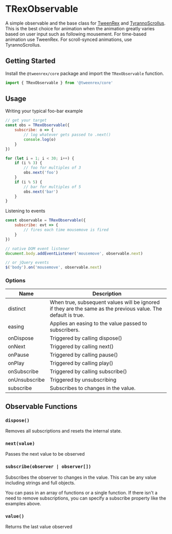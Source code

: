 
# TRexObservable
A simple observable and the base class for [TweenRex](./TweenRex.md) and [TyrannoScrollus](./TyrannoScrollus.md).  This is the best choice for animation when the animation greatly varies based on user input such as following mousement. For time-based animation use TweenRex.  For scroll-synced animations, use TyrannoScrollus.

## Getting Started
Install the ```@tweenrex/core``` package and import the ```TRexObservable``` function.
```js
import { TRexObservable } from '@tweenrex/core'
```

## Usage
Writing your typical foo-bar example

```js
// get your target
const obs = TRexObservable({
    subscribe: o => {
        // log whatever gets passed to .next()
        console.log(o)
    }
})

for (let i = 1; i < 30; i++) {
    if (i % 3) {
        // foo for multiples of 3
        obs.next('foo')
    }
    if (i % 5) {
        // bar for multiples of 5
        obs.next('bar')
    }
}
```

Listening to events
```js
const observable = TRexObservable({
    subscribe: evt => {
        // fires each time mousemove is fired
    }
})

// native DOM event listener
document.body.addEventListener('mousemove', observable.next)

// or jQuery events
$('body').on('mousemove', observable.next)
```

### Options
Name | Description |
--- | --- |
distinct | When true, subsequent values will be ignored if they are the same as the previous value.  The default is true. |
easing | Applies an easing to the value passed to subscribers. |
onDispose| Triggered by calling dispose() |
onNext| Triggered by calling next() |
onPause| Triggered by calling pause() |
onPlay| Triggered by calling play() |
onSubscribe| Triggered by calling subscribe() |
onUnsubscribe| Triggered by unsubscribing |
subscribe | Subscribes to changes in the value. |

## Observable Functions

### ```dispose()```
Removes all subscriptions and resets the internal state.

### ```next(value)```
Passes the next value to be observed

### ```subscribe(observer | observer[])```
Subscribes the observer to changes in the value.  This can be any value including strings and full objects.

You can pass in an array of functions or a single function.  If there isn't a need to remove subscriptions, you can specify a subscribe property like the examples above.

### ```value()```
Returns the last value observed